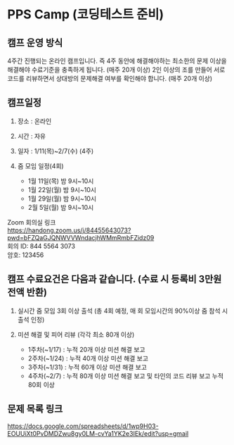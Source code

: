 # PPS Camp (코딩테스트 준비)

## 캠프 운영 방식

4주간 진행되는 온라인 캠프입니다. 즉 4주 동안에 해결해야하는 최소한의 문제 이상을 해결해야 수료기준을 충족하게 됩니다. (매주 20개 이상)
2인 이상의 조를 만들어 서로 코드를 리뷰하면서 상대방의 문제해결 여부를 확인해야 합니다. (매주 20개 이상)

## 캠프일정

1. 장소 : 온라인
2. 시간 : 자유
3. 일자 : 1/11(목)~2/7(수) (4주)
4. 줌 모임 일정(4회)

   - 1월 11일(목) 밤 9시~10시
   - 1월 22일(월) 밤 9시~10시
   - 1월 29일(월) 밤 9시~10시
   - 2월 5일(월) 밤 9시~10시

Zoom 회의실 링크  
https://handong.zoom.us/j/84455643073?pwd=bFZQaGJQNWVVWndacjhWMmRmbFZidz09  
회의 ID: 844 5564 3073  
암호: 123456

## 캠프 수료요건은 다음과 같습니다. (수료 시 등록비 3만원 전액 반환)

1. 실시간 줌 모임 3회 이상 출석 (총 4회 예정, 매 회 모임시간의 90%이상 줌 참석 시 출석 인정)
2. 미션 해결 및 피어 리뷰 (각각 최소 80개 이상)

   - 1주차(~1/17) : 누적 20개 이상 미션 해결 보고
   - 2주차(~1/24) : 누적 40개 이상 미션 해결 보고
   - 3주차(~1/31) : 누적 60개 이상 미션 해결 보고
   - 4주차(~2/7) : 누적 80개 이상 미션 해결 보고 및 타인의 코드 리뷰 보고 누적 80회 이상

## 문제 목록 링크

https://docs.google.com/spreadsheets/d/1wp9H03-EOUUiXt0PvDMDZwu8gy0LM-cvYa1YK2e3IEk/edit?usp=gmail
